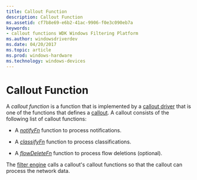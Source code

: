 ```yaml
---
title: Callout Function
description: Callout Function
ms.assetid: cf7b8e69-e6b2-41ac-9906-f0e3c090eb7a
keywords:
- callout functions WDK Windows Filtering Platform
ms.author: windowsdriverdev
ms.date: 04/20/2017
ms.topic: article
ms.prod: windows-hardware
ms.technology: windows-devices
---
```


# Callout Function


A *callout function* is a function that is implemented by a [callout driver](callout-driver.md) that is one of the functions that defines a [callout](callout.md). A callout consists of the following list of callout functions:

-   A [*notifyFn*](https://msdn.microsoft.com/library/windows/hardware/ff568803) function to process notifications.

-   A [*classifyFn*](https://msdn.microsoft.com/library/windows/hardware/ff544890) function to process classifications.

-   A [*flowDeleteFn*](https://msdn.microsoft.com/library/windows/hardware/ff550025) function to process flow deletions (optional).

The [filter engine](filter-engine.md) calls a callout's callout functions so that the callout can process the network data.

 

 





